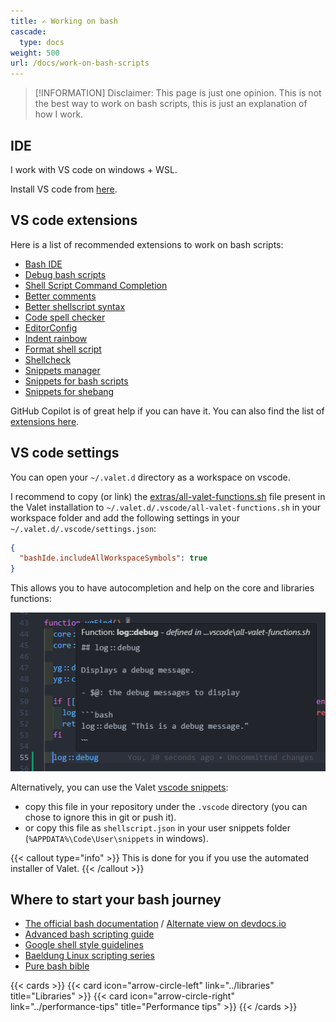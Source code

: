 ```yaml
---
title: ✍️ Working on bash
cascade:
  type: docs
weight: 500
url: /docs/work-on-bash-scripts
---
```


> [!INFORMATION]
> Disclaimer: This page is just one opinion. This is not the best way to work on bash scripts, this is just an explanation of how I work.

## IDE

I work with VS code on windows + WSL.

Install VS code from [here](https://code.visualstudio.com/download).

## VS code extensions

Here is a list of recommended extensions to work on bash scripts:

- [Bash IDE](https://marketplace.visualstudio.com/items?itemName=mads-hartmann.bash-ide-vscode)
- [Debug bash scripts](https://marketplace.visualstudio.com/items?itemName=rogalmic.bash-debug)
- [Shell Script Command Completion](https://marketplace.visualstudio.com/items?itemName=tetradresearch.vscode-h2o)
- [Better comments](https://marketplace.visualstudio.com/items?itemName=aaron-bond.better-comments)
- [Better shellscript syntax](https://marketplace.visualstudio.com/items?itemName=jeff-hykin.better-shellscript-syntax)
- [Code spell checker](https://marketplace.visualstudio.com/items?itemName=streetsidesoftware.code-spell-checker)
- [EditorConfig](https://marketplace.visualstudio.com/items?itemName=EditorConfig.EditorConfig)
- [Indent rainbow](https://marketplace.visualstudio.com/items?itemName=oderwat.indent-rainbow)
- [Format shell script](https://marketplace.visualstudio.com/items?itemName=foxundermoon.shell-format)
- [Shellcheck](https://marketplace.visualstudio.com/items?itemName=timonwong.shellcheck)
- [Snippets manager](https://marketplace.visualstudio.com/items?itemName=zjffun.snippetsmanager)
- [Snippets for bash scripts](https://marketplace.visualstudio.com/items?itemName=Remisa.shellman)
- [Snippets for shebang](https://marketplace.visualstudio.com/items?itemName=rpinski.shebang-snippets)

GitHub Copilot is of great help if you can have it. You can also find the list of [extensions here](https://github.com/jcaillon/valet/blob/main/.vscode/extensions.json).

## VS code settings

You can open your `~/.valet.d` directory as a workspace on vscode.

I recommend to copy (or link) the [extras/all-valet-functions.sh](https://github.com/jcaillon/valet/blob/main/extras/all-valet-functions.sh) file present in the Valet installation to `~/.valet.d/.vscode/all-valet-functions.sh` in your workspace folder and add the following settings in your `~/.valet.d/.vscode/settings.json`:

```json
{
  "bashIde.includeAllWorkspaceSymbols": true
}
```

This allows you to have autocompletion and help on the core and libraries functions:

![autocompletion](image.png)

Alternatively, you can use the Valet [vscode snippets](https://github.com/jcaillon/valet/edit/main/extras/valet.code-snippets):

- copy this file in your repository under the `.vscode` directory (you can chose to ignore this in git or push it).
- or copy this file as `shellscript.json` in your user snippets folder (`%APPDATA%\Code\User\snippets` in windows).

{{< callout type="info" >}}
This is done for you if you use the automated installer of Valet.
{{< /callout >}}

## Where to start your bash journey

- [The official bash documentation](https://www.gnu.org/software/bash/manual/bash.html) / [Alternate view on devdocs.io](https://devdocs.io/bash/)
- [Advanced bash scripting guide](https://tldp.org/LDP/abs/html/index.html)
- [Google shell style guidelines](https://google.github.io/styleguide/shellguide.html)
- [Baeldung Linux scripting series](https://www.baeldung.com/linux/linux-scripting-series)
- [Pure bash bible](https://github.com/dylanaraps/pure-bash-bible)

{{< cards >}}
  {{< card icon="arrow-circle-left" link="../libraries" title="Libraries" >}}
  {{< card icon="arrow-circle-right" link="../performance-tips" title="Performance tips" >}}
{{< /cards >}}
